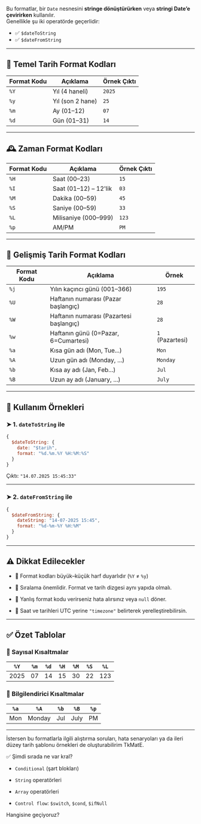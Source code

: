 
Bu formatlar, bir `Date` nesnesini **stringe dönüştürürken** veya **stringi Date’e çevirirken** kullanılır.  
Genellikle şu iki operatörde geçerlidir:

- ✅ `$dateToString`
- ✅ `$dateFromString`

---

## 📆 Temel Tarih Format Kodları

|Format Kodu|Açıklama|Örnek Çıktı|
|---|---|---|
|`%Y`|Yıl (4 haneli)|`2025`|
|`%y`|Yıl (son 2 hane)|`25`|
|`%m`|Ay (01–12)|`07`|
|`%d`|Gün (01–31)|`14`|

---

## 🕰️ Zaman Format Kodları

|Format Kodu|Açıklama|Örnek Çıktı|
|---|---|---|
|`%H`|Saat (00–23)|`15`|
|`%I`|Saat (01–12) – 12'lik|`03`|
|`%M`|Dakika (00–59)|`45`|
|`%S`|Saniye (00–59)|`33`|
|`%L`|Milisaniye (000–999)|`123`|
|`%p`|AM/PM|`PM`|

---

## 📅 Gelişmiş Tarih Format Kodları

|Format Kodu|Açıklama|Örnek|
|---|---|---|
|`%j`|Yılın kaçıncı günü (001–366)|`195`|
|`%U`|Haftanın numarası (Pazar başlangıç)|`28`|
|`%W`|Haftanın numarası (Pazartesi başlangıç)|`28`|
|`%w`|Haftanın günü (0=Pazar, 6=Cumartesi)|`1` (Pazartesi)|
|`%a`|Kısa gün adı (Mon, Tue...)|`Mon`|
|`%A`|Uzun gün adı (Monday, ...)|`Monday`|
|`%b`|Kısa ay adı (Jan, Feb...)|`Jul`|
|`%B`|Uzun ay adı (January, ...)|`July`|

---

## 🎯 Kullanım Örnekleri

### ➤ 1. `dateToString` ile

```js
{
  $dateToString: {
    date: "$tarih",
    format: "%d.%m.%Y %H:%M:%S"
  }
}
```

Çıktı: `"14.07.2025 15:45:33"`

---

### ➤ 2. `dateFromString` ile

```js
{
  $dateFromString: {
    dateString: "14-07-2025 15:45",
    format: "%d-%m-%Y %H:%M"
  }
}
```

---

## ⚠️ Dikkat Edilecekler

- 📌 Format kodları büyük–küçük harf duyarlıdır (`%Y` ≠ `%y`)
    
- 📌 Sıralama önemlidir. Format ve tarih dizgesi aynı yapıda olmalı.
    
- 📌 Yanlış format kodu verirseniz hata alırsınız veya `null` döner.
    
- 📌 Saat ve tarihleri UTC yerine `"timezone"` belirterek yerelleştirebilirsin.
    

---

## ✅ Özet Tablolar

### 🔢 Sayısal Kısaltmalar

|`%Y`|`%m`|`%d`|`%H`|`%M`|`%S`|`%L`|
|---|---|---|---|---|---|---|
|2025|07|14|15|30|22|123|

### 🧠 Bilgilendirici Kısaltmalar

|`%a`|`%A`|`%b`|`%B`|`%p`|
|---|---|---|---|---|
|Mon|Monday|Jul|July|PM|

---

İstersen bu formatlarla ilgili alıştırma soruları, hata senaryoları ya da ileri düzey tarih şablonu örnekleri de oluşturabilirim TkMatE.

✅ Şimdi sırada ne var kral?

- `Conditional` (şart blokları)
    
- `String` operatörleri
    
- `Array` operatörleri
    
- `Control flow`: `$switch`, `$cond`, `$ifNull`
    

Hangisine geçiyoruz?